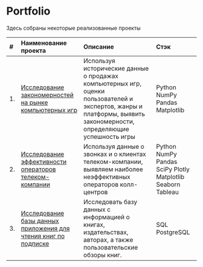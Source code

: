 # Portfolio

Здесь собраны некоторые реализованные проекты

| #  |    Наименование проекта     |            Описание            |      Стэк      |
|:--|    :--------------------   |        :----------------     |    :-------  |
| 1. | [Исследование закономерностей на рынке компьютерных игр](https://github.com/shchaeva/Portfolio/blob/main/shchaeva_elena_sborniy_project_1.ipynb) | Используя исторические данные о продажах компьютерных игр, оценки пользователей и экспертов, жанры и платформы, выявить закономерности, определяющие успешность игры | Python NumPy Pandas Matplotlib |
| 2. | [Исследование эффективности операторов телеком-компании](https://github.com/shchaeva/Portfolio/blob/main/shchaeva_elena_final_project.ipynb) | Используя данные о звонках и о клиентах телеком-компании, выявляем наиболее неэффективных операторов колл-центров | Python NumPy Pandas SciPy Plotly Matplotlib Seaborn Tableau |
| 3. | [Исследование базы данных приложения для чтения книг по подписке](https://github.com/shchaeva/Portfolio/blob/main/shchaeva_elena_final_project_sql.ipynb) | Исcледовать базу данных с информацией о книгах, издательствах, авторах, а также пользовательские обзоры книг. | SQL PostgreSQL |



